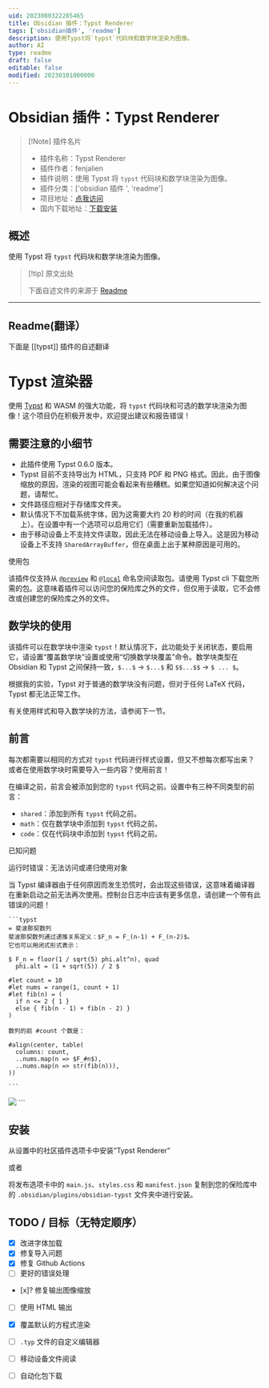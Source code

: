 ```yaml
---
uid: 2023080322285465
title: Obsidian 插件：Typst Renderer
tags: ['obsidian插件', 'readme']
description: 使用Typst将`typst`代码块和数学块渲染为图像。
author: AI
type: readme
draft: false
editable: false
modified: 20230101000000
---
```


# Obsidian 插件：Typst Renderer

> [!Note] 插件名片
> - 插件名称：Typst Renderer
> - 插件作者：fenjalien
> - 插件说明：使用 Typst 将 `typst` 代码块和数学块渲染为图像。
> - 插件分类：['obsidian 插件 ', 'readme']
> - 项目地址：[点我访问](https://github.com/fenjalien/obsidian-typst)
> - 国内下载地址：[下载安装](https://pkmer.cn/products/plugin/pluginMarket/?typst)

## 概述

使用 Typst 将 `typst` 代码块和数学块渲染为图像。

> [!tip] 原文出处
>
>下面自述文件的来源于 [Readme](https://ghproxy.net/https://raw.githubusercontent.com/fenjalien/obsidian-typst/master/README.md)
>

---

## Readme(翻译）

下面是 [[typst]] 插件的自述翻译

# Typst 渲染器

使用 [Typst](https://github.com/typst/typst) 和 WASM 的强大功能，将 `typst` 代码块和可选的数学块渲染为图像！这个项目仍在积极开发中，欢迎提出建议和报告错误！

## 需要注意的小细节

- 此插件使用 Typst 0.6.0 版本。
- Typst 目前不支持导出为 HTML，只支持 PDF 和 PNG 格式。因此，由于图像缩放的原因，渲染的视图可能会看起来有些糟糕。如果您知道如何解决这个问题，请帮忙。
- 文件路径应相对于存储库文件夹。
- 默认情况下不加载系统字体，因为这需要大约 20 秒的时间（在我的机器上）。在设置中有一个选项可以启用它们（需要重新加载插件）。
- 由于移动设备上不支持文件读取，因此无法在移动设备上导入。这是因为移动设备上不支持 `SharedArrayBuffer`，但在桌面上出于某种原因是可用的。

使用包

该插件仅支持从 [`@preview`](https://github.com/typst/packages#downloads) 和 [`@local`](https://github.com/typst/packages#local-packages) 命名空间读取包。请使用 Typst cli 下载您所需的包。这意味着插件可以访问您的保险库之外的文件，但仅用于读取，它不会修改或创建您的保险库之外的文件。

## 数学块的使用

该插件可以在数学块中渲染 `typst`！默认情况下，此功能处于关闭状态，要启用它，请设置“覆盖数学块”设置或使用“切换数学块覆盖”命令。数学块类型在 Obsidian 和 Typst 之间保持一致，`$...$` -> `$...$` 和 `$$...$$` -> `$ ... $`。

根据我的实验，Typst 对于普通的数学块没有问题，但对于任何 LaTeX 代码，Typst 都无法正常工作。

有关使用样式和导入数学块的方法，请参阅下一节。

## 前言

每次都需要以相同的方式对 `typst` 代码进行样式设置，但又不想每次都写出来？或者在使用数学块时需要导入一些内容？使用前言！

在编译之前，前言会被添加到您的 `typst` 代码之前。设置中有三种不同类型的前言：

- `shared`：添加到所有 `typst` 代码之前。
- `math`：仅在数学块中添加到 `typst` 代码之前。
- `code`：仅在代码块中添加到 `typst` 代码之前。

已知问题

运行时错误：无法访问或递归使用对象

当 Typst 编译器由于任何原因而发生恐慌时，会出现这些错误，这意味着编译器在重新启动之前无法再次使用。控制台日志中应该有更多信息，请创建一个带有此错误的问题！

```
```typst
= 斐波那契数列
斐波那契数列通过递推关系定义：$F_n = F_(n-1) + F_(n-2)$。
它也可以用闭式形式表示：

$ F_n = floor(1 / sqrt(5) phi.alt^n), quad
  phi.alt = (1 + sqrt(5)) / 2 $

#let count = 10
#let nums = range(1, count + 1)
#let fib(n) = (
  if n <= 2 { 1 }
  else { fib(n - 1) + fib(n - 2) }
)

数列的前 #count 个数是：

#align(center, table(
  columns: count,
  ..nums.map(n => $F_#n$),
  ..nums.map(n => str(fib(n))),
))

```​
```

<img src="assets/example.png">
```

## 安装

从设置中的社区插件选项卡中安装“Typst Renderer”

或者

将发布选项卡中的 `main.js`、`styles.css` 和 `manifest.json` 复制到您的保险库中的 `.obsidian/plugins/obsidian-typst` 文件夹中进行安装。

## TODO / 目标（无特定顺序）

- [x] 改进字体加载
- [x] 修复导入问题
- [x] 修复 Github Actions
- [ ] 更好的错误处理
- [x]? 修复输出图像缩放
- [ ] 使用 HTML 输出
- [x] 覆盖默认的方程式渲染
- [ ] `.typ` 文件的自定义编辑器
- [ ] 移动设备文件阅读
- [ ] 自动化包下载



